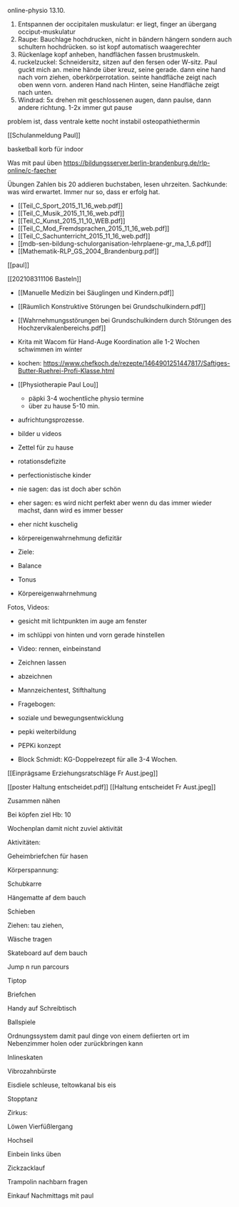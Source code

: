 online-physio 13.10.
1. Entspannen der occipitalen muskulatur: er liegt, finger an übergang occiput-muskulatur
2. Raupe: Bauchlage hochdrucken, nicht in bändern hängern sondern auch schultern hochdrücken. so ist kopf automatisch waagerechter
3. Rückenlage kopf anheben, handflächen fassen brustmuskeln.
4. ruckelzuckel: Schneidersitz, sitzen auf den fersen oder W-sitz. Paul guckt mich an. meine hände über kreuz, seine gerade. dann eine hand nach vorn ziehen, oberkörperrotation. seinte handfläche zeigt nach oben wenn vorn. anderen Hand nach Hinten, seine Handfläche zeigt nach unten.
5. Windrad:  5x drehen mit geschlossenen augen, dann paulse, dann andere richtung. 1-2x immer gut pause


problem ist, dass ventrale kette nocht instabil
osteopathiethermin


[[Schulanmeldung Paul]]

basketball korb für indoor


Was mit paul üben
https://bildungsserver.berlin-brandenburg.de/rlp-online/c-faecher

Übungen
Zahlen bis 20
addieren
buchstaben, lesen
uhrzeiten.
Sachkunde: was wird erwartet.
Immer nur so, dass er erfolg hat.


- [[Teil_C_Sport_2015_11_16_web.pdf]]
- [[Teil_C_Musik_2015_11_16_web.pdf]]
- [[Teil_C_Kunst_2015_11_10_WEB.pdf]]
- [[Teil_C_Mod_Fremdsprachen_2015_11_16_web.pdf]]
- [[Teil_C_Sachunterricht_2015_11_16_web.pdf]]
- [[mdb-sen-bildung-schulorganisation-lehrplaene-gr_ma_1_6.pdf]]
- [[Mathematik-RLP_GS_2004_Brandenburg.pdf]]


[[paul]]

[[202108311106 Basteln]]

- [[Manuelle Medizin bei Säuglingen und Kindern.pdf]]
- [[Räumlich Konstruktive Störungen bei Grundschulkindern.pdf]]
- [[Wahrnehmungsstörungen bei Grundschulkindern durch Störungen des Hochzervikalenbereichs.pdf]]

- Krita mit Wacom für Hand-Auge Koordination
alle 1-2 Wochen schwimmen im winter

- kochen: https://www.chefkoch.de/rezepte/1464901251447817/Saftiges-Butter-Ruehrei-Profi-Klasse.html
- [[Physiotherapie Paul Lou]]
	- päpki
	3-4 wochentliche physio termine
	- über zu hause 5-10 min.

- aufrichtungsprozesse.
- bilder u videos
- Zettel für zu hause
- rotationsdefizite
- perfectionistische kinder
- 	nie sagen: das ist doch aber schön
-  eher sagen: es wird nicht perfekt aber wenn du das immer wieder machst, dann wird es immer besser
- eher nicht kuschelig
- körpereigenwahrnehmung defizitär 

- Ziele:
- 	Balance
- 	Tonus
-  	Körpereigenwahrnehmung

Fotos, Videos: 
- gesicht mit lichtpunkten im auge am fenster
- im schlüppi von hinten und vorn gerade hinstellen
- Video: rennen, einbeinstand
- Zeichnen lassen 
- 	abzeichnen
- 	Mannzeichentest, Stifthaltung

- Fragebogen:
- 	soziale und bewegungsentwicklung

- pepki weiterbildung

- PEPKi konzept
- 	Block Schmidt: KG-Doppelrezept für alle 3-4 Wochen.

[[Einprägsame Erziehungsratschläge Fr Aust.jpeg]]

[[poster Haltung entscheidet.pdf]]
[[Haltung entscheidet Fr Aust.jpeg]]

Zusammen nähen

  

Bei köpfen ziel Hb: 10

  

  

Wochenplan damit nicht zuviel aktivität

Aktivitäten:

Geheimbriefchen für hasen

  

Körperspannung:

Schubkarre

Hängematte af dem bauch

Schieben

Ziehen: tau ziehen, 

Wäsche tragen

Skateboard auf dem bauch

Jump n run parcours

Tiptop

  

Briefchen

  

Handy auf Schreibtisch 

Ballspiele

Ordnungssystem damit paul dinge von einem defiierten ort im Nebenzimmer holen oder zurückbringen kann

  

Inlineskaten

Vibrozahnbürste

Eisdiele schleuse, teltowkanal bis eis

  

Stopptanz

Zirkus:

Löwen Vierfüßlergang

Hochseil

  

  

Einbein links üben

Zickzacklauf

Trampolin nachbarn fragen

Einkauf Nachmittags mit paul